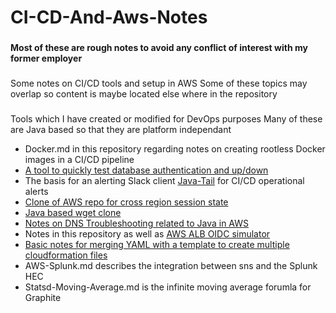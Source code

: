 # CI-CD-And-Aws-Notes
###
**Most of these are rough notes to avoid any conflict of interest with my former employer**
###
Some notes on CI/CD tools and setup in AWS
Some of these topics may overlap so content is maybe located else where in the repository
###
Tools which I have created or modified for DevOps purposes
Many of these are Java based so that they are platform independant

* Docker.md in this repository regarding notes on creating rootless Docker images in a CI/CD pipeline
* [A tool to quickly test database authentication and up/down](https://github.com/annahosanna/JDBC-Connection-Quick-Test)
* The basis for an alerting Slack client [Java-Tail](https://github.com/annahosanna/Java-Tail) for CI/CD operational alerts
* [Clone of AWS repo for cross region session state](https://github.com/annahosanna/aws-dynamodb-session-tomcat)
* [Java based wget clone](https://github.com/annahosanna/URLFetch)
* [Notes on DNS Troubleshooting related to Java in AWS](https://github.com/annahosanna/JavaDNSTroubleshooting)
* Notes in this repository as well as [AWS ALB OIDC simulator](https://github.com/annahosanna/vertx-pac4j-oidc)
* [Basic notes for merging YAML with a template to create multiple cloudformation files](https://github.com/annahosanna/YamlFMDatamodel)
* AWS-Splunk.md describes the integration between sns and the Splunk HEC
* Statsd-Moving-Average.md is the infinite moving average forumla for Graphite

